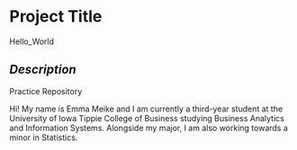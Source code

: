 # **Project Title**
Hello_World

## *Description*
Practice Repository

Hi! My name is Emma Meike and I am currently a third-year student at the University of Iowa Tippie College of Business studying Business Analytics and Information Systems. Alongside my major, I am also working towards a minor in Statistics. 
